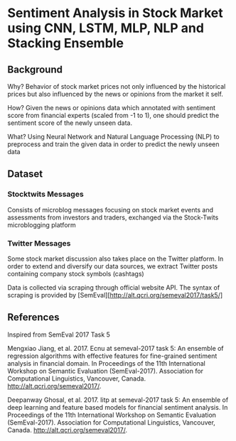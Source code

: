 # Sentiment Analysis in Stock Market using CNN, LSTM, MLP, NLP and Stacking Ensemble

## Background

Why?
Behavior of stock market prices not only influenced by the historical prices but also influenced by the news or opinions from the market it self. 

How?
Given the news or opinions data which annotated with sentiment score from financial experts (scaled from -1 to 1), one should predict the sentiment score of the newly unseen data.

What?
Using Neural Network and Natural Language Processing (NLP) to preprocess and train the given data in order to predict the newly unseen data

## Dataset

### Stocktwits Messages

Consists of microblog messages focusing on stock market events and assessments from investors and traders, exchanged via the Stock-Twits microblogging platform 

### Twitter Messages

Some stock market discussion also takes place on the Twitter platform. In order to extend and diversify our data sources, we extract Twitter posts containing company stock symbols (cashtags) 

Data is collected via scraping through official website API. The syntax of scraping is provided by [SemEval][http://alt.qcri.org/semeval2017/task5/]


## References
Inspired from SemEval 2017 Task 5

Mengxiao Jiang, et al. 2017. Ecnu at semeval-2017 task 5: An ensemble of regression algorithms with effective features for fine-grained sentiment analysis in financial domain. In Proceedings of the 11th International Workshop on Semantic Evaluation (SemEval-2017). Association for Computational Linguistics, Vancouver, Canada. http://alt.qcri.org/semeval2017/.

Deepanway Ghosal, et al. 2017. Iitp at semeval-2017 task 5: An ensemble of deep learning and feature based models for financial sentiment analysis. In Proceedings of the 11th International Workshop on Semantic Evaluation (SemEval-2017). Association for Computational Linguistics, Vancouver, Canada. http://alt.qcri.org/semeval2017/.

